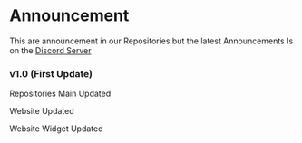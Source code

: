 # Announcement
This are announcement in our Repositories but the latest Announcements 
Is on the [Discord Server](https://discord.io/Hen2527)

### v1.0 (First Update)
Repositories Main Updated

Website Updated

Website Widget Updated
